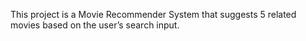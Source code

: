 This project is a Movie Recommender System that suggests 5 related movies based on the user’s search input.
